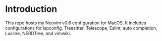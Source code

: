 # Introduction
This repo hosts my Neovim v0.6 configuration for MacOS. It includes configurations for lspconfig, Treesitter, Telescope, Eslint, auto completion, Lualine, NERDTree, and vimwiki.

